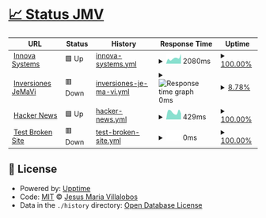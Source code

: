 # [📈 Status JMV](https://jveyes.github.io/upptime)

<!--start: status pages-->
<!-- This summary is generated by Upptime (https://github.com/upptime/upptime) -->
<!-- Do not edit this manually, your changes will be overwritten -->
<!-- prettier-ignore -->
| URL | Status | History | Response Time | Uptime |
| --- | ------ | ------- | ------------- | ------ |
| <img alt="" src="https://icons.duckduckgo.com/ip3/innovasystems.com.co.ico" height="13"> [Innova Systems](https://innovasystems.com.co) | 🟩 Up | [innova-systems.yml](https://github.com/jveyes/UpTimeMonitor/commits/HEAD/history/innova-systems.yml) | <details><summary><img alt="Response time graph" src="./graphs/innova-systems/response-time-week.png" height="20"> 2080ms</summary><br><a href="https://jveyes.github.io/upptime/history/innova-systems"><img alt="Response time 2080" src="https://img.shields.io/endpoint?url=https%3A%2F%2Fraw.githubusercontent.com%2Fjveyes%2FUpTimeMonitor%2FHEAD%2Fapi%2Finnova-systems%2Fresponse-time.json"></a><br><a href="https://jveyes.github.io/upptime/history/innova-systems"><img alt="24-hour response time 2080" src="https://img.shields.io/endpoint?url=https%3A%2F%2Fraw.githubusercontent.com%2Fjveyes%2FUpTimeMonitor%2FHEAD%2Fapi%2Finnova-systems%2Fresponse-time-day.json"></a><br><a href="https://jveyes.github.io/upptime/history/innova-systems"><img alt="7-day response time 2080" src="https://img.shields.io/endpoint?url=https%3A%2F%2Fraw.githubusercontent.com%2Fjveyes%2FUpTimeMonitor%2FHEAD%2Fapi%2Finnova-systems%2Fresponse-time-week.json"></a><br><a href="https://jveyes.github.io/upptime/history/innova-systems"><img alt="30-day response time 2080" src="https://img.shields.io/endpoint?url=https%3A%2F%2Fraw.githubusercontent.com%2Fjveyes%2FUpTimeMonitor%2FHEAD%2Fapi%2Finnova-systems%2Fresponse-time-month.json"></a><br><a href="https://jveyes.github.io/upptime/history/innova-systems"><img alt="1-year response time 2080" src="https://img.shields.io/endpoint?url=https%3A%2F%2Fraw.githubusercontent.com%2Fjveyes%2FUpTimeMonitor%2FHEAD%2Fapi%2Finnova-systems%2Fresponse-time-year.json"></a></details> | <details><summary><a href="https://jveyes.github.io/upptime/history/innova-systems">100.00%</a></summary><a href="https://jveyes.github.io/upptime/history/innova-systems"><img alt="All-time uptime 100.00%" src="https://img.shields.io/endpoint?url=https%3A%2F%2Fraw.githubusercontent.com%2Fjveyes%2FUpTimeMonitor%2FHEAD%2Fapi%2Finnova-systems%2Fuptime.json"></a><br><a href="https://jveyes.github.io/upptime/history/innova-systems"><img alt="24-hour uptime 100.00%" src="https://img.shields.io/endpoint?url=https%3A%2F%2Fraw.githubusercontent.com%2Fjveyes%2FUpTimeMonitor%2FHEAD%2Fapi%2Finnova-systems%2Fuptime-day.json"></a><br><a href="https://jveyes.github.io/upptime/history/innova-systems"><img alt="7-day uptime 100.00%" src="https://img.shields.io/endpoint?url=https%3A%2F%2Fraw.githubusercontent.com%2Fjveyes%2FUpTimeMonitor%2FHEAD%2Fapi%2Finnova-systems%2Fuptime-week.json"></a><br><a href="https://jveyes.github.io/upptime/history/innova-systems"><img alt="30-day uptime 100.00%" src="https://img.shields.io/endpoint?url=https%3A%2F%2Fraw.githubusercontent.com%2Fjveyes%2FUpTimeMonitor%2FHEAD%2Fapi%2Finnova-systems%2Fuptime-month.json"></a><br><a href="https://jveyes.github.io/upptime/history/innova-systems"><img alt="1-year uptime 100.00%" src="https://img.shields.io/endpoint?url=https%3A%2F%2Fraw.githubusercontent.com%2Fjveyes%2FUpTimeMonitor%2FHEAD%2Fapi%2Finnova-systems%2Fuptime-year.json"></a></details>
| <img alt="" src="https://icons.duckduckgo.com/ip3/jemavi.co.ico" height="13"> [Inversiones JeMaVi](https://jemavi.co) | 🟥 Down | [inversiones-je-ma-vi.yml](https://github.com/jveyes/UpTimeMonitor/commits/HEAD/history/inversiones-je-ma-vi.yml) | <details><summary><img alt="Response time graph" src="./graphs/inversiones-je-ma-vi/response-time-week.png" height="20"> 0ms</summary><br><a href="https://jveyes.github.io/upptime/history/inversiones-je-ma-vi"><img alt="Response time 0" src="https://img.shields.io/endpoint?url=https%3A%2F%2Fraw.githubusercontent.com%2Fjveyes%2FUpTimeMonitor%2FHEAD%2Fapi%2Finversiones-je-ma-vi%2Fresponse-time.json"></a><br><a href="https://jveyes.github.io/upptime/history/inversiones-je-ma-vi"><img alt="24-hour response time 0" src="https://img.shields.io/endpoint?url=https%3A%2F%2Fraw.githubusercontent.com%2Fjveyes%2FUpTimeMonitor%2FHEAD%2Fapi%2Finversiones-je-ma-vi%2Fresponse-time-day.json"></a><br><a href="https://jveyes.github.io/upptime/history/inversiones-je-ma-vi"><img alt="7-day response time 0" src="https://img.shields.io/endpoint?url=https%3A%2F%2Fraw.githubusercontent.com%2Fjveyes%2FUpTimeMonitor%2FHEAD%2Fapi%2Finversiones-je-ma-vi%2Fresponse-time-week.json"></a><br><a href="https://jveyes.github.io/upptime/history/inversiones-je-ma-vi"><img alt="30-day response time 0" src="https://img.shields.io/endpoint?url=https%3A%2F%2Fraw.githubusercontent.com%2Fjveyes%2FUpTimeMonitor%2FHEAD%2Fapi%2Finversiones-je-ma-vi%2Fresponse-time-month.json"></a><br><a href="https://jveyes.github.io/upptime/history/inversiones-je-ma-vi"><img alt="1-year response time 0" src="https://img.shields.io/endpoint?url=https%3A%2F%2Fraw.githubusercontent.com%2Fjveyes%2FUpTimeMonitor%2FHEAD%2Fapi%2Finversiones-je-ma-vi%2Fresponse-time-year.json"></a></details> | <details><summary><a href="https://jveyes.github.io/upptime/history/inversiones-je-ma-vi">8.78%</a></summary><a href="https://jveyes.github.io/upptime/history/inversiones-je-ma-vi"><img alt="All-time uptime 8.78%" src="https://img.shields.io/endpoint?url=https%3A%2F%2Fraw.githubusercontent.com%2Fjveyes%2FUpTimeMonitor%2FHEAD%2Fapi%2Finversiones-je-ma-vi%2Fuptime.json"></a><br><a href="https://jveyes.github.io/upptime/history/inversiones-je-ma-vi"><img alt="24-hour uptime 8.78%" src="https://img.shields.io/endpoint?url=https%3A%2F%2Fraw.githubusercontent.com%2Fjveyes%2FUpTimeMonitor%2FHEAD%2Fapi%2Finversiones-je-ma-vi%2Fuptime-day.json"></a><br><a href="https://jveyes.github.io/upptime/history/inversiones-je-ma-vi"><img alt="7-day uptime 8.78%" src="https://img.shields.io/endpoint?url=https%3A%2F%2Fraw.githubusercontent.com%2Fjveyes%2FUpTimeMonitor%2FHEAD%2Fapi%2Finversiones-je-ma-vi%2Fuptime-week.json"></a><br><a href="https://jveyes.github.io/upptime/history/inversiones-je-ma-vi"><img alt="30-day uptime 8.78%" src="https://img.shields.io/endpoint?url=https%3A%2F%2Fraw.githubusercontent.com%2Fjveyes%2FUpTimeMonitor%2FHEAD%2Fapi%2Finversiones-je-ma-vi%2Fuptime-month.json"></a><br><a href="https://jveyes.github.io/upptime/history/inversiones-je-ma-vi"><img alt="1-year uptime 8.78%" src="https://img.shields.io/endpoint?url=https%3A%2F%2Fraw.githubusercontent.com%2Fjveyes%2FUpTimeMonitor%2FHEAD%2Fapi%2Finversiones-je-ma-vi%2Fuptime-year.json"></a></details>
| <img alt="" src="https://icons.duckduckgo.com/ip3/news.ycombinator.com.ico" height="13"> [Hacker News](https://news.ycombinator.com) | 🟩 Up | [hacker-news.yml](https://github.com/jveyes/UpTimeMonitor/commits/HEAD/history/hacker-news.yml) | <details><summary><img alt="Response time graph" src="./graphs/hacker-news/response-time-week.png" height="20"> 429ms</summary><br><a href="https://jveyes.github.io/upptime/history/hacker-news"><img alt="Response time 429" src="https://img.shields.io/endpoint?url=https%3A%2F%2Fraw.githubusercontent.com%2Fjveyes%2FUpTimeMonitor%2FHEAD%2Fapi%2Fhacker-news%2Fresponse-time.json"></a><br><a href="https://jveyes.github.io/upptime/history/hacker-news"><img alt="24-hour response time 429" src="https://img.shields.io/endpoint?url=https%3A%2F%2Fraw.githubusercontent.com%2Fjveyes%2FUpTimeMonitor%2FHEAD%2Fapi%2Fhacker-news%2Fresponse-time-day.json"></a><br><a href="https://jveyes.github.io/upptime/history/hacker-news"><img alt="7-day response time 429" src="https://img.shields.io/endpoint?url=https%3A%2F%2Fraw.githubusercontent.com%2Fjveyes%2FUpTimeMonitor%2FHEAD%2Fapi%2Fhacker-news%2Fresponse-time-week.json"></a><br><a href="https://jveyes.github.io/upptime/history/hacker-news"><img alt="30-day response time 429" src="https://img.shields.io/endpoint?url=https%3A%2F%2Fraw.githubusercontent.com%2Fjveyes%2FUpTimeMonitor%2FHEAD%2Fapi%2Fhacker-news%2Fresponse-time-month.json"></a><br><a href="https://jveyes.github.io/upptime/history/hacker-news"><img alt="1-year response time 429" src="https://img.shields.io/endpoint?url=https%3A%2F%2Fraw.githubusercontent.com%2Fjveyes%2FUpTimeMonitor%2FHEAD%2Fapi%2Fhacker-news%2Fresponse-time-year.json"></a></details> | <details><summary><a href="https://jveyes.github.io/upptime/history/hacker-news">100.00%</a></summary><a href="https://jveyes.github.io/upptime/history/hacker-news"><img alt="All-time uptime 100.00%" src="https://img.shields.io/endpoint?url=https%3A%2F%2Fraw.githubusercontent.com%2Fjveyes%2FUpTimeMonitor%2FHEAD%2Fapi%2Fhacker-news%2Fuptime.json"></a><br><a href="https://jveyes.github.io/upptime/history/hacker-news"><img alt="24-hour uptime 100.00%" src="https://img.shields.io/endpoint?url=https%3A%2F%2Fraw.githubusercontent.com%2Fjveyes%2FUpTimeMonitor%2FHEAD%2Fapi%2Fhacker-news%2Fuptime-day.json"></a><br><a href="https://jveyes.github.io/upptime/history/hacker-news"><img alt="7-day uptime 100.00%" src="https://img.shields.io/endpoint?url=https%3A%2F%2Fraw.githubusercontent.com%2Fjveyes%2FUpTimeMonitor%2FHEAD%2Fapi%2Fhacker-news%2Fuptime-week.json"></a><br><a href="https://jveyes.github.io/upptime/history/hacker-news"><img alt="30-day uptime 100.00%" src="https://img.shields.io/endpoint?url=https%3A%2F%2Fraw.githubusercontent.com%2Fjveyes%2FUpTimeMonitor%2FHEAD%2Fapi%2Fhacker-news%2Fuptime-month.json"></a><br><a href="https://jveyes.github.io/upptime/history/hacker-news"><img alt="1-year uptime 100.00%" src="https://img.shields.io/endpoint?url=https%3A%2F%2Fraw.githubusercontent.com%2Fjveyes%2FUpTimeMonitor%2FHEAD%2Fapi%2Fhacker-news%2Fuptime-year.json"></a></details>
| <img alt="" src="https://icons.duckduckgo.com/ip3/thissitedoesnotexist.koj.co.ico" height="13"> [Test Broken Site](https://thissitedoesnotexist.koj.co) | 🟥 Down | [test-broken-site.yml](https://github.com/jveyes/UpTimeMonitor/commits/HEAD/history/test-broken-site.yml) | <details><summary><img alt="Response time graph" src="./graphs/test-broken-site/response-time-week.png" height="20"> 0ms</summary><br><a href="https://jveyes.github.io/upptime/history/test-broken-site"><img alt="Response time 0" src="https://img.shields.io/endpoint?url=https%3A%2F%2Fraw.githubusercontent.com%2Fjveyes%2FUpTimeMonitor%2FHEAD%2Fapi%2Ftest-broken-site%2Fresponse-time.json"></a><br><a href="https://jveyes.github.io/upptime/history/test-broken-site"><img alt="24-hour response time 0" src="https://img.shields.io/endpoint?url=https%3A%2F%2Fraw.githubusercontent.com%2Fjveyes%2FUpTimeMonitor%2FHEAD%2Fapi%2Ftest-broken-site%2Fresponse-time-day.json"></a><br><a href="https://jveyes.github.io/upptime/history/test-broken-site"><img alt="7-day response time 0" src="https://img.shields.io/endpoint?url=https%3A%2F%2Fraw.githubusercontent.com%2Fjveyes%2FUpTimeMonitor%2FHEAD%2Fapi%2Ftest-broken-site%2Fresponse-time-week.json"></a><br><a href="https://jveyes.github.io/upptime/history/test-broken-site"><img alt="30-day response time 0" src="https://img.shields.io/endpoint?url=https%3A%2F%2Fraw.githubusercontent.com%2Fjveyes%2FUpTimeMonitor%2FHEAD%2Fapi%2Ftest-broken-site%2Fresponse-time-month.json"></a><br><a href="https://jveyes.github.io/upptime/history/test-broken-site"><img alt="1-year response time 0" src="https://img.shields.io/endpoint?url=https%3A%2F%2Fraw.githubusercontent.com%2Fjveyes%2FUpTimeMonitor%2FHEAD%2Fapi%2Ftest-broken-site%2Fresponse-time-year.json"></a></details> | <details><summary><a href="https://jveyes.github.io/upptime/history/test-broken-site">100.00%</a></summary><a href="https://jveyes.github.io/upptime/history/test-broken-site"><img alt="All-time uptime 100.00%" src="https://img.shields.io/endpoint?url=https%3A%2F%2Fraw.githubusercontent.com%2Fjveyes%2FUpTimeMonitor%2FHEAD%2Fapi%2Ftest-broken-site%2Fuptime.json"></a><br><a href="https://jveyes.github.io/upptime/history/test-broken-site"><img alt="24-hour uptime 100.00%" src="https://img.shields.io/endpoint?url=https%3A%2F%2Fraw.githubusercontent.com%2Fjveyes%2FUpTimeMonitor%2FHEAD%2Fapi%2Ftest-broken-site%2Fuptime-day.json"></a><br><a href="https://jveyes.github.io/upptime/history/test-broken-site"><img alt="7-day uptime 100.00%" src="https://img.shields.io/endpoint?url=https%3A%2F%2Fraw.githubusercontent.com%2Fjveyes%2FUpTimeMonitor%2FHEAD%2Fapi%2Ftest-broken-site%2Fuptime-week.json"></a><br><a href="https://jveyes.github.io/upptime/history/test-broken-site"><img alt="30-day uptime 100.00%" src="https://img.shields.io/endpoint?url=https%3A%2F%2Fraw.githubusercontent.com%2Fjveyes%2FUpTimeMonitor%2FHEAD%2Fapi%2Ftest-broken-site%2Fuptime-month.json"></a><br><a href="https://jveyes.github.io/upptime/history/test-broken-site"><img alt="1-year uptime 100.00%" src="https://img.shields.io/endpoint?url=https%3A%2F%2Fraw.githubusercontent.com%2Fjveyes%2FUpTimeMonitor%2FHEAD%2Fapi%2Ftest-broken-site%2Fuptime-year.json"></a></details>

<!--end: status pages-->

## 📄 License

- Powered by: [Upptime](https://github.com/upptime/upptime)
- Code: [MIT](./LICENSE) © [Jesus Maria Villalobos](https://jemavi.co)
- Data in the `./history` directory: [Open Database License](https://opendatacommons.org/licenses/odbl/1-0/)
